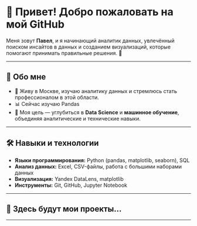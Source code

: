 # 👋 Привет! Добро пожаловать на мой GitHub

Меня зовут **Павел**, и я начинающий аналитик данных, увлечённый поиском инсайтов в данных и созданием визуализаций, которые помогают принимать правильные решения. 🌟

---

## 🚀 Обо мне
- 📍 Живу в Москве, изучаю аналитику данных и стремлюсь стать профессионалом в этой области. 
- 📊 Сейчас изучаю Pandas
- 🎯 Моя цель — углубиться в **Data Science** и **машинное обучение**, объединяя аналитические и технические навыки.

---

## 🛠️ Навыки и технологии
- **Языки программирования:** Python (pandas, matplotlib, seaborn), SQL  
- **Анализ данных:** Excel, CSV-файлы, работа с большими наборами данных  
- **Визуализация:** Yandex DataLens, matplotlib  
- **Инструменты:** Git, GitHub, Jupyter Notebook  

---

## 📂 Здесь будут мои проекты...

---

##


<!--
**Pex666/Pex666** is a ✨ _special_ ✨ repository because its `README.md` (this file) appears on your GitHub profile.

Here are some ideas to get you started:

- 🔭 I’m currently working on ...
- 🌱 I’m currently learning ...
- 👯 I’m looking to collaborate on ...
- 🤔 I’m looking for help with ...
- 💬 Ask me about ...
- 📫 How to reach me: ...
- 😄 Pronouns: ...
- ⚡ Fun fact: ...
-->
